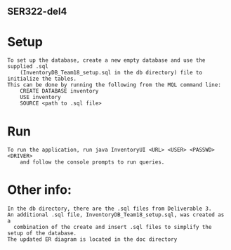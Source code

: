 ## SER322-del4
# Setup
	To set up the database, create a new empty database and use the supplied .sql 
		(InventoryDB_Team18_setup.sql in the db directory) file to initialize the tables.
	This can be done by running the following from the MQL command line:
		CREATE DATABASE inventory
		USE inventory
		SOURCE <path to .sql file>
# Run	
	To run the application, run java InventoryUI <URL> <USER> <PASSWD> <DRIVER> 
		and follow the console prompts to run queries.

# Other info:
	In the db directory, there are the .sql files from Deliverable 3. 
	An additional .sql file, InventoryDB_Team18_setup.sql, was created as a 
	  combination of the create and insert .sql files to simplify the setup of the database.
	The updated ER diagram is located in the doc directory
 
